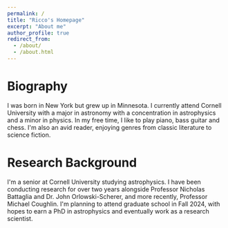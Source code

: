 ```yaml
---
permalink: /
title: "Ricco's Homepage"
excerpt: "About me"
author_profile: true
redirect_from: 
  - /about/
  - /about.html
---
```


# Biography
I was born in New York but grew up in Minnesota. I currently attend Cornell University with a major in astronomy with a concentration in astrophysics and a minor in physics. In my free time, I like to play piano, bass guitar and chess. I'm also an avid reader, enjoying genres from classic literature to science fiction. 

# Research Background
I'm a senior at Cornell University studying astrophysics. I have been conducting research for over two years alongside Professor Nicholas Battaglia and Dr. John Orlowski-Scherer, and more recently, Professor Michael Coughlin. I'm planning to attend graduate school in Fall 2024, with hopes to earn a PhD in astrophysics and eventually work as a research scientist.
